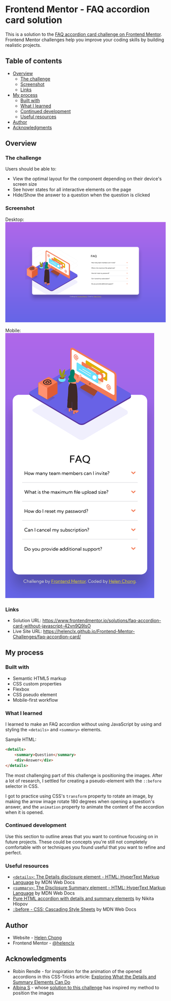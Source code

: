 # Frontend Mentor - FAQ accordion card solution

This is a solution to the [FAQ accordion card challenge on Frontend Mentor](https://www.frontendmentor.io/challenges/faq-accordion-card-XlyjD0Oam). Frontend Mentor challenges help you improve your coding skills by building realistic projects. 

## Table of contents

- [Overview](#overview)
    - [The challenge](#the-challenge)
    - [Screenshot](#screenshot)
    - [Links](#links)
- [My process](#my-process)
    - [Built with](#built-with)
    - [What I learned](#what-i-learned)
    - [Continued development](#continued-development)
    - [Useful resources](#useful-resources)
- [Author](#author)
- [Acknowledgments](#acknowledgments)

## Overview

### The challenge

Users should be able to:

- View the optimal layout for the component depending on their device's screen size
- See hover states for all interactive elements on the page
- Hide/Show the answer to a question when the question is clicked

### Screenshot

Desktop:  
![](./screenshot-desktop.png)

Mobile:  
![](./screenshot-mobile.png)

### Links

- Solution URL: https://www.frontendmentor.io/solutions/faq-accordion-card-without-javascript-42vn9Q9lsO
- Live Site URL: https://helenclx.github.io/Frontend-Mentor-Challenges/faq-accordion-card/

## My process

### Built with

- Semantic HTML5 markup
- CSS custom properties
- Flexbox
- CSS pseudo element
- Mobile-first workflow

### What I learned

I learned to make an FAQ accordion without using JavaScript by using and styling the `<details>` and `<summary>` elements.

Sample HTML:
```html
<details>
    <summary>Question</summary>
    <div>Answer</div>
</details>
```

The most challenging part of this challenge is positioning the images. After a lot of research, I settled for creating a pseudo-element with the `::before` selector in CSS.

I got to practice using CSS's `transform` property to rotate an image, by making the arrow image rotate 180 degrees when opening a question's answer, and the `animation` property to animate the content of the accordion when it is opened.

### Continued development

Use this section to outline areas that you want to continue focusing on in future projects. These could be concepts you're still not completely comfortable with or techniques you found useful that you want to refine and perfect.

### Useful resources

- [`<details>`: The Details disclosure element - HTML: HyperText Markup Language](https://developer.mozilla.org/en-US/docs/Web/HTML/Element/details) by MDN Web Docs
- [`<summary>`: The Disclosure Summary element - HTML: HyperText Markup Language](https://developer.mozilla.org/en-US/docs/Web/HTML/Element/summary) by MDN Web Docs
- [Pure HTML accordion with details and summary elements](https://nikitahl.com/native-html-accordion) by Nikita Hlopov
- [::before - CSS: Cascading Style Sheets](https://developer.mozilla.org/en-US/docs/Web/CSS/::before) by MDN Web Docs

## Author

- Website - [Helen Chong](https://helenclx.github.io/)
- Frontend Mentor - [@helenclx](https://www.frontendmentor.io/profile/helenclx)

## Acknowledgments

- Robin Rendle - for inspiration for the animation of the opened accordions in this CSS-Tricks article: [Exploring What the Details and Summary Elements Can Do](https://css-tricks.com/exploring-what-the-details-and-summary-elements-can-do/)
- [Albina S](https://www.frontendmentor.io/profile/albina0104) - whose [solution to this challenge](https://www.frontendmentor.io/solutions/solution-without-javascript-gIKXvLmHIO) has inspired my method to position the images
